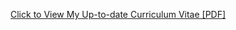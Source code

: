 [Click to View My Up-to-date Curriculum Vitae [PDF]](http://jvhagey.github.io/files/lantaoyu_cv.pdf)
